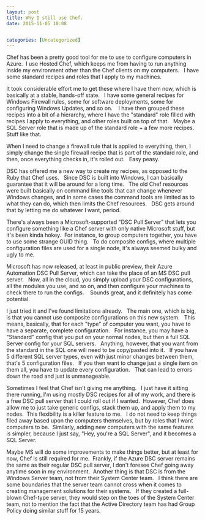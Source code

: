 ```yaml
---
layout: post
title: Why I still use Chef.
date: 2015-11-05 10:08


categories: [Uncategorized]
---
```

Chef has been a pretty good tool for me to use to configure computers in Azure.  I use Hosted Chef, which keeps me from having to run anything inside my environment other than the Chef clients on my computers.   I have some standard recipes and roles that I apply to my machines.

It took considerable effort me to get these where I have them now, which is basically at a stable, hands-off state.   I have some general recipes for Windows Firewall rules, some for software deployments, some for configuring Windows Updates, and so on.    I have then grouped these recipes into a bit of a hierarchy, where I have the "standard" role filled with recipes I apply to everything, and other roles built on top of that.   Maybe a SQL Server role that is made up of the standard role + a few more recipes.   Stuff like that.

When I need to change a firewall rule that is applied to everything, then, I simply change the single firewall recipe that is part of the standard role, and then, once everything checks in, it's rolled out.   Easy peasy.

DSC has offered me a new way to create my recipes, as opposed to the Ruby that Chef uses.   Since DSC is built into Windows, I can basically guarantee that it will be around for a long time.   The old Chef resources were built basically on command line tools that can change whenever Windows changes, and in some cases the command tools are limited as to what they can do, which then limits the Chef resources.   DSC gets around that by letting me do whatever I want, period.

There's always been a Microsoft-supported "DSC Pull Server" that lets you configure something like a Chef server with only native Microsoft stuff, but it's been kinda hokey.  For instance, to group computers together, you have to use some strange GUID thing.   To do composite configs, where multiple configuration files are used for a single node, it's always seemed bulky and ugly to me.

Microsoft has now released, at least in public preview, their Azure Automation DSC Pull Server, which can take the place of an MS DSC pull server.   Now, all in the cloud, you simply upload your DSC configurations, all the modules you use, and so on, and then configure your machines to check there to run the configs.    Sounds great, and it definitely has come potential.

I just tried it and I've found limitations already.   The main one, which is big, is that you cannot use composite configurations on this new system.   This means, basically, that for each "type" of computer you want, you have to have a separate, complete configuration.   For instance, you may have a "Standard" config that you put on your normal nodes, but then a full SQL Server config for your SQL servers.   Anything, however, that you want from the standard in the SQL one will need to be copy/pasted into it.   If you have 5 different SQL server types, even with just minor changes between them, that's 5 configuration files.   If you then want to change just a single item on them all, you have to update every configuration.   That can lead to errors down the road and just is unmanageable.

Sometimes I feel that Chef isn't giving me anything.   I just have it sitting there running, I'm using mostly DSC recipes for all of my work, and there is a free DSC pull server that I could roll out if I wanted.  However, Chef does allow me to just take generic configs, stack them up, and apply them to my nodes.  This flexibility is a killer feature to me.   I do not need to keep things filed away based upon the computers themselves, but by roles that I want computers to be.  Similarly, adding new computers with the same features is simpler, because I just say, "Hey, you're a SQL Server", and it becomes a SQL Server.

Maybe MS will do some improvements to make things better, but at least for now, Chef is still required for me.  Frankly, if the Azure DSC server remains the same as their regular DSC pull server, I don't foresee Chef going away anytime soon in my environment.  Another thing is that DSC is from the Windows Server team, not from their System Center team.   I think there are some boundaries that the server team cannot cross when it comes to creating management solutions for their systems.   If they created a full-blown Chef-type server, they would step on the toes of the System Center team, not to mention the fact that the Active Directory team has had Group Policy doing similar stuff for 15 years.
